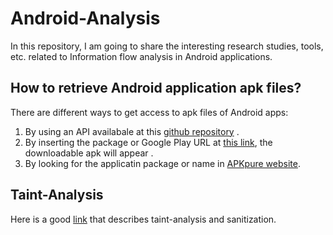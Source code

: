 # Android-Analysis
In this repository, I am going to share the interesting research studies, tools, etc. related to Information flow analysis in Android applications. 
## How to retrieve Android application apk files?
There are different ways to get access to apk files of Android apps:
1. By using an API availabale at this [github repository](https://github.com/egirault/googleplay-api) .
2. By inserting the package or Google Play URL at [this link](https://apps.evozi.com/apk-downloader), the downloadable apk will appear .
3. By looking for the applicatin package or name in [APKpure website](http://apkpure.com). 

## Taint-Analysis
Here is a good [link](https://dzone.com/articles/what-is-taint-analysis-and-why-should-i-care) that describes taint-analysis and sanitization.
